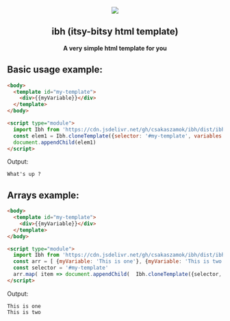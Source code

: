 <p align="center"><img src="https://user-images.githubusercontent.com/5373500/209004813-5e598cda-ef08-4fba-b82c-552d226c3566.png"></p>
<h2 align="center">ibh (itsy-bitsy html template)</h2>
<p align="center">
<strong>A very simple html template for you</strong>

## Basic usage example:
```html
<body>
  <template id="my-template">
    <div>{{myVariable}}</div>
  </template>
</body>

<script type="module">  
  import Ibh from 'https://cdn.jsdelivr.net/gh/csakaszamok/ibh/dist/ibh-0.1.0.min.js';
  const elem1 = Ibh.cloneTemplate({selector: '#my-template', variables: { myVariable: "What's up ?" } })
  document.appendChild(elem1)
</script>
```
Output:
```text
What's up ?
```

## Arrays example:
```html
<body>
  <template id="my-template">
    <div>{{myVariable}}</div>
  </template>
</body>

<script type="module">  
  import Ibh from 'https://cdn.jsdelivr.net/gh/csakaszamok/ibh/dist/ibh-0.1.0.min.js';
  const arr = [ {myVariable: 'This is one'}, {myVariable: 'This is two'} ]
  const selector = '#my-template'
  arr.map( item => document.appendChild(  Ibh.cloneTemplate({selector, variables: item }) )    
</script>
```
Output:
```text
This is one
This is two
```
